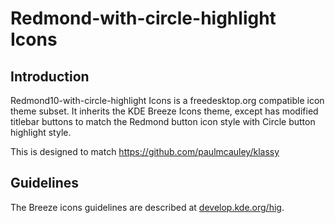# Redmond-with-circle-highlight Icons

## Introduction

Redmond10-with-circle-highlight Icons is a freedesktop.org compatible icon theme subset. It inherits the KDE Breeze Icons theme, except has modified titlebar buttons to match the Redmond button icon style with Circle button highlight style.

This is designed to match https://github.com/paulmcauley/klassy

## Guidelines

The Breeze icons guidelines are described at [develop.kde.org/hig](https://develop.kde.org/hig).
